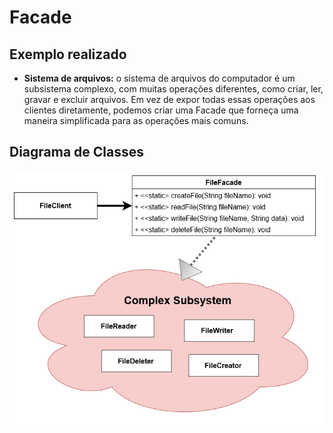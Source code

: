 # Facade

## Exemplo realizado
- <b>Sistema de arquivos:</b> o sistema de arquivos do computador é um subsistema complexo, com muitas operações diferentes, como criar, ler, gravar e excluir arquivos. Em vez de expor todas essas operações aos clientes diretamente, podemos criar uma Facade que forneça uma maneira simplificada para as operações mais comuns. 

## Diagrama de Classes
![UML Facade](https://github.com/SoSoJigsaw/bertoti/blob/main/Padroes%20de%20Projeto/Facade/UML/Facade.jpg)
